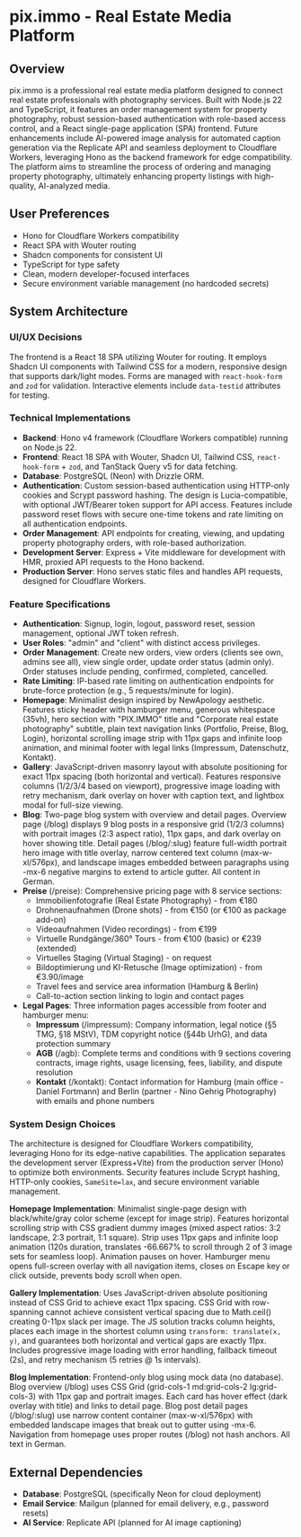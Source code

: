 # pix.immo - Real Estate Media Platform

## Overview
pix.immo is a professional real estate media platform designed to connect real estate professionals with photography services. Built with Node.js 22 and TypeScript, it features an order management system for property photography, robust session-based authentication with role-based access control, and a React single-page application (SPA) frontend. Future enhancements include AI-powered image analysis for automated caption generation via the Replicate API and seamless deployment to Cloudflare Workers, leveraging Hono as the backend framework for edge compatibility. The platform aims to streamline the process of ordering and managing property photography, ultimately enhancing property listings with high-quality, AI-analyzed media.

## User Preferences
- Hono for Cloudflare Workers compatibility
- React SPA with Wouter routing
- Shadcn components for consistent UI
- TypeScript for type safety
- Clean, modern developer-focused interfaces
- Secure environment variable management (no hardcoded secrets)

## System Architecture

### UI/UX Decisions
The frontend is a React 18 SPA utilizing Wouter for routing. It employs Shadcn UI components with Tailwind CSS for a modern, responsive design that supports dark/light modes. Forms are managed with `react-hook-form` and `zod` for validation. Interactive elements include `data-testid` attributes for testing.

### Technical Implementations
- **Backend**: Hono v4 framework (Cloudflare Workers compatible) running on Node.js 22.
- **Frontend**: React 18 SPA with Wouter, Shadcn UI, Tailwind CSS, `react-hook-form` + `zod`, and TanStack Query v5 for data fetching.
- **Database**: PostgreSQL (Neon) with Drizzle ORM.
- **Authentication**: Custom session-based authentication using HTTP-only cookies and Scrypt password hashing. The design is Lucia-compatible, with optional JWT/Bearer token support for API access. Features include password reset flows with secure one-time tokens and rate limiting on all authentication endpoints.
- **Order Management**: API endpoints for creating, viewing, and updating property photography orders, with role-based authorization.
- **Development Server**: Express + Vite middleware for development with HMR, proxied API requests to the Hono backend.
- **Production Server**: Hono serves static files and handles API requests, designed for Cloudflare Workers.

### Feature Specifications
- **Authentication**: Signup, login, logout, password reset, session management, optional JWT token refresh.
- **User Roles**: "admin" and "client" with distinct access privileges.
- **Order Management**: Create new orders, view orders (clients see own, admins see all), view single order, update order status (admin only). Order statuses include pending, confirmed, completed, cancelled.
- **Rate Limiting**: IP-based rate limiting on authentication endpoints for brute-force protection (e.g., 5 requests/minute for login).
- **Homepage**: Minimalist design inspired by NewApology aesthetic. Features sticky header with hamburger menu, generous whitespace (35vh), hero section with "PIX.IMMO" title and "Corporate real estate photography" subtitle, plain text navigation links (Portfolio, Preise, Blog, Login), horizontal scrolling image strip with 11px gaps and infinite loop animation, and minimal footer with legal links (Impressum, Datenschutz, Kontakt).
- **Gallery**: JavaScript-driven masonry layout with absolute positioning for exact 11px spacing (both horizontal and vertical). Features responsive columns (1/2/3/4 based on viewport), progressive image loading with retry mechanism, dark overlay on hover with caption text, and lightbox modal for full-size viewing.
- **Blog**: Two-page blog system with overview and detail pages. Overview page (/blog) displays 9 blog posts in a responsive grid (1/2/3 columns) with portrait images (2:3 aspect ratio), 11px gaps, and dark overlay on hover showing title. Detail pages (/blog/:slug) feature full-width portrait hero image with title overlay, narrow centered text column (max-w-xl/576px), and landscape images embedded between paragraphs using -mx-6 negative margins to extend to article gutter. All content in German.
- **Preise** (/preise): Comprehensive pricing page with 8 service sections:
  - Immobilienfotografie (Real Estate Photography) - from €180
  - Drohnenaufnahmen (Drone shots) - from €150 (or €100 as package add-on)
  - Videoaufnahmen (Video recordings) - from €199
  - Virtuelle Rundgänge/360° Tours - from €100 (basic) or €239 (extended)
  - Virtuelles Staging (Virtual Staging) - on request
  - Bildoptimierung und KI-Retusche (Image optimization) - from €3.90/image
  - Travel fees and service area information (Hamburg & Berlin)
  - Call-to-action section linking to login and contact pages
- **Legal Pages**: Three information pages accessible from footer and hamburger menu:
  - **Impressum** (/impressum): Company information, legal notice (§5 TMG, §18 MStV), TDM copyright notice (§44b UrhG), and data protection summary
  - **AGB** (/agb): Complete terms and conditions with 9 sections covering contracts, image rights, usage licensing, fees, liability, and dispute resolution
  - **Kontakt** (/kontakt): Contact information for Hamburg (main office - Daniel Fortmann) and Berlin (partner - Nino Gehrig Photography) with emails and phone numbers

### System Design Choices
The architecture is designed for Cloudflare Workers compatibility, leveraging Hono for its edge-native capabilities. The application separates the development server (Express+Vite) from the production server (Hono) to optimize both environments. Security features include Scrypt hashing, HTTP-only cookies, `SameSite=lax`, and secure environment variable management.

**Homepage Implementation**: Minimalist single-page design with black/white/gray color scheme (except for image strip). Features horizontal scrolling strip with CSS gradient dummy images (mixed aspect ratios: 3:2 landscape, 2:3 portrait, 1:1 square). Strip uses 11px gaps and infinite loop animation (120s duration, translates -66.667% to scroll through 2 of 3 image sets for seamless loop). Animation pauses on hover. Hamburger menu opens full-screen overlay with all navigation items, closes on Escape key or click outside, prevents body scroll when open.

**Gallery Implementation**: Uses JavaScript-driven absolute positioning instead of CSS Grid to achieve exact 11px spacing. CSS Grid with row-spanning cannot achieve consistent vertical spacing due to Math.ceil() creating 0-11px slack per image. The JS solution tracks column heights, places each image in the shortest column using `transform: translate(x, y)`, and guarantees both horizontal and vertical gaps are exactly 11px. Includes progressive image loading with error handling, fallback timeout (2s), and retry mechanism (5 retries @ 1s intervals).

**Blog Implementation**: Frontend-only blog using mock data (no database). Blog overview (/blog) uses CSS Grid (grid-cols-1 md:grid-cols-2 lg:grid-cols-3) with 11px gap and portrait images. Each card has hover effect (dark overlay with title) and links to detail page. Blog post detail pages (/blog/:slug) use narrow content container (max-w-xl/576px) with embedded landscape images that break out to gutter using -mx-6. Navigation from homepage uses proper routes (/blog) not hash anchors. All text in German.

## External Dependencies
- **Database**: PostgreSQL (specifically Neon for cloud deployment)
- **Email Service**: Mailgun (planned for email delivery, e.g., password resets)
- **AI Service**: Replicate API (planned for AI image captioning)